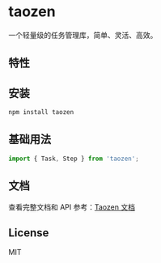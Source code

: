 # taozen

一个轻量级的任务管理库，简单、灵活、高效。

## 特性

## 安装

```bash
npm install taozen
```

## 基础用法

```ts
import { Task, Step } from 'taozen';


```

## 文档

查看完整文档和 API 参考：[Taozen 文档](https://wangenius.github.io/taozen/)

## License

MIT
